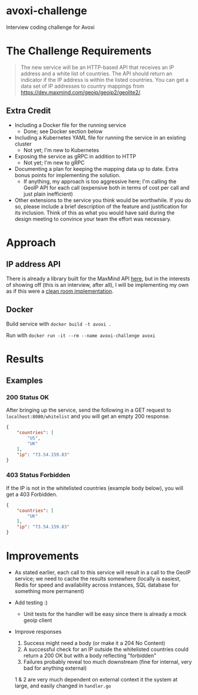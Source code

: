 # avoxi-challenge
Interview coding challenge for Avoxi

# The Challenge Requirements

> The new service will be an HTTP-based API that receives an IP address and a white list of countries.  The API should return an indicator if the IP address is within the listed countries.  You can get a data set of IP addresses to country mappings from https://dev.maxmind.com/geoip/geoip2/geolite2/.

## Extra Credit

- Including a Docker file for the running service
    - Done; see Docker section below
- Including a Kubernetes YAML file for running the service in an existing cluster
    - Not yet; I'm new to Kubernetes
- Exposing the service as gRPC in addition to HTTP
    - Not yet; I'm new to gRPC
- Documenting a plan for keeping the mapping data up to date.  Extra bonus points for implementing the solution.
    - If anything, my approach is too aggressive here; I'm calling
    the GeoIP API for each call (expensive both in terms of cost per call and just plain inefficient)
- Other extensions to the service you think would be worthwhile.  If you do so, please include a brief description of the feature and justification for its inclusion.  Think of this as what you would have said during the design meeting to convince your team the effort was necessary.  

# Approach

## IP address API

There is already a library built for the MaxMind API [here](https://github.com/savaki/geoip2), but in the interests of
showing off (this is an interview, after all), I will be implementing my own as if this were a [clean room implementation](https://en.wikipedia.org/wiki/Clean_room_design).

## Docker

Build service with `docker build -t avoxi .`

Run with `docker run -it --rm --name avoxi-challenge avoxi`

# Results

## Examples

### 200 Status OK

After bringing up the service, send the following in a GET request to `localhost:8080/whitelist` and you will get an empty 200 response. 

```json
{
    "countries": [
        "US",
        "UK"
    ],
    "ip": "73.54.159.83"
}
```

### 403 Status Forbidden

If the IP is not in the whitelisted countries (example body below), you will get a 403 Forbidden.

```json
{
    "countries": [
        "UK"
    ],
    "ip": "73.54.159.83"
}
```

# Improvements 

- As stated earlier, each call to this service will result in a call to the GeoIP service; we need to cache the results somewhere (locally is easiest, Redis for speed and availability across instances, SQL database for something more permanent)

- Add testing :) 
    - Unit tests for the handler will be easy since there is already a mock geoip client

- Improve responses
    1. Success might need a body (or make it a 204 No Content)
    1. A successful check for an IP outside the whitelisted countries could return a 200 OK but with a body reflecting "forbidden"
    1. Failures probably reveal too much downstream (fine for internal, very bad for anything external)

    1 & 2 are very much dependent on external context it the system at large, and easily changed in `handler.go`